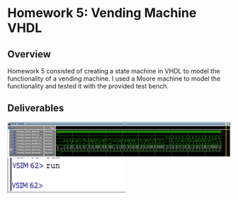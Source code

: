 # Homework 5: Vending Machine VHDL

## Overview
Homework 5 consisted of creating a state machine in VHDL to model the functionality of a vending machine. I used a Moore machine to model the functionality and tested it with the provided test bench.

## Deliverables
![Waveform](assets/hw5_waveform.png)
![Transcript](assets/hw5_transcript.png)
